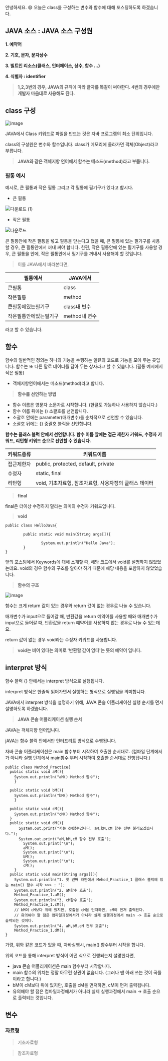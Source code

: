 안녕하세요. 😄 오늘은 class를 구성하는 변수와 함수에 대해 포스팅하도록 하겠습니다. 

## JAVA 소스 : JAVA 소스 구성원

**1. 예약어**

**2. 기호, 문자, 문자상수**

**3. 빌트인 리소스(클래스, 인터페이스, 상수, 함수 ...)**

**4. 식별자 : identifier**

> **1,2,3번의 경우, JAVA의 규칙에 따라 글자를 똑같이 써야한다. 4번의 경우에만 개발자 마음대로 사용해도 된다.**

## class 구성

![image](https://user-images.githubusercontent.com/81727895/152271761-9c0bbcb9-a313-473d-91da-0cb60a85bd41.png)

JAVA에서 Class 키워드로 파일을 만드는 것은 자바 프로그램의 최소 단위입니다.

class의 구성원은 변수와 함수입니다. class가 메모리에 올라가면 객체(Object)라고 부릅니다.

> **JAVA와 같은 객체지향 언어에서 함수는 메소드(method)라고 부릅니다.**



### 필통 예시

예시로, 큰 필통과 작은 필통 그리고 각 필통에 필기구가 있다고 합시다.

- 큰 필통

![다운로드 (1)](https://user-images.githubusercontent.com/81727895/152284134-c3b9e990-65eb-4d95-b2cf-82ee6efd6ead.jpg)


- 작은 필통

![다운로드](https://user-images.githubusercontent.com/81727895/152284085-7ac6f1f9-17c2-47b4-9978-d8ad3ecae932.jpg)

큰 필통안에 작은 필통을 넣고 필통을 닫는다고 했을 때, 큰 필통에 있는 필기구를 사용할 경우, 큰 필통안에서 꺼내 써야 합니다. 한편, 작은 필통안에 있는 필기구를 사용할 경우,
큰 필통을 안에, 작은 필통안에서 필기구를 꺼내서 사용해야 할 것입니다.

> 이를 JAVA에서 바라본다면,

|필통에서|JAVA에서|
|---|---|
|큰필통|class|
|작은필통|method|
|큰필통에있는필기구|class내 변수|
|작은필통안에있는필기구|method내 변수|

라고 할 수 있습니다.

## 함수

함수의 일반적인 정의는 하나의 기능을 수행하는 일련의 코드로 기능을 모아 두는 곳입니다. 함수는 또 다른 말로 데이터를 담아 두는 상자라고 할 수 있습니다.
(필통 예시에서 작은 필통)

- 객체지향언어에서는 메소드(method)라고 합니다.

> **함수를 선언하는 방법**

- 함수 이름은 영문자 소문자로 시작합니다. (한글도 가능하나 사용하지 않습니다.)
- 함수 이름 뒤에는 () 소괄호를 선언합니다.
- 소괄호 안에는 parameter(매개변수)를 순차적으로 선언할 수 있습니다.
- 소괄호 뒤에는 {} 중괄호 블럭을 선언합니다.

**함수는 클래스 블럭 안에서 선언합니다. 함수 이름 앞에는 접근 제한자 키워드, 수정자 키워드, 리턴형 키워드 순으로 선언할 수 있습니다.**

|키워드종류|키워드이름|
|---|---|
|접근제한자|public, protected, default, private|
|수정자|static, final|
|리턴형|void, 기초자료형, 참조자료형, 사용자정의 클래스 데이터|

> **final**

final은 더이상 수정하지 말라는 의미의 수정자 키워드입니다.

> **void**

```
public class HelloJava{

        public static void main(String args[]){

                System.out.println("Hello Java");
        }
}
```

앞의 포스팅에서 Keywords에 대해 소개할 때, 해당 코드에서 void를 설명하지 않았었는데요. void의 경우 함수의 구조를 알아야 하기 때문에 해당 내용을 포함하지 않았었습니다.

> **함수의 구조**

![image](https://user-images.githubusercontent.com/81727895/152285214-057861b8-36e8-440a-bdbb-b65a8a083fa8.png)

함수는 크게 return 값이 있는 경우와 return 값이 없는 경우로 나눌 수 있습니다.

매개변수가 input으로 들어갈 때, 반환값을 return 예약어를 사용할 때와 매개변수가 input으로 들어갈 때, 반환값을 return 예약어를 사용하지 않는 경우로 나눌 수 있는데요.

return 값이 없는 경우 void라는 수정자 키워드를 사용합니다.

> **void는 비어 있다는 의미로 '반환할 값이 없다'는 뜻의 예약어 입니다.**


## interpret 방식

함수 블럭 {} 안에서는 interpret 방식으로 실행됩니다.

interpret 방식은 한줄씩 읽어가면서 실행하는 형식으로 실행됨을 의미합니다.

JAVA에서 interpret 방식을 설명하기 위해,  JAVA 콘솔 어플리케이션 실행 순서를 먼저 설명하도록 하겠습니다.

> **JAVA 콘솔 어플리케이션 실행 순서**

JAVA는 객체지향 언어입니다.

jAVA는 함수 블럭 안에서만 인터프리트 방식으로 수행됩니다.

자바 콘솔 어플리케이션은 main 함수부터 시작하여 호출한 순서대로. (컴파일 단계에서가 아니라 실행 단계에서 main함수 부터 시작하여 호출한 순서대로 진행됩니다.)

```
public class Method_Practice{
  public static void aM(){
    System.out.println("aM() Method 함수");
    }
  
  public static void bM(){
    System.out.println("bM() Method 함수");
    }
  
  public static void cM(){
    System.out.println("cM() Method 함수");
  }
  public static void dM(){
      System.out.print("저는 dM함수입니다. aM,bM,cM 함수 전부 불러오겠습니다.");
      System.out.print("aM,bM,cM 함수 전부 호출");
		System.out.print("\n");
		aM();
		System.out.print("\n");
		bM();
		System.out.print("\n");
		cM();
	}
  public static void main(String args[]){
	System.out.println("1. 첫 번째 라인에서 Mehod_Practice_1 클래스 블럭에 있는 main() 함수 시작 >>> : ");
	System.out.println("2. aM함수 호출");
	Method_Practice_1.aM();
	System.out.println("3. cM함수 호출");
	Method_Practice_1.cM();
	// bM이 cM보다 위에 있지만, 호출을 cM을 먼저하면, cM이 먼저 출력된다.
	// 유의해야 할 점은 컴파일과정에서가 아니라 실제 실행과정에서 main -> 호출 순으로 출력되는 것이다.
	System.out.println("4. aM,bM,cM 전부 호출");
	Method_Practice_1.dM();
}

```

가령, 위와 같은 코드가 있을 때, 자바실행시, main() 함수부터 시작을 합니다.

위의 코드를 통해 interpret 방식이 어떤 식으로 진행되는지 설명한다면,

- java 콘솔 어플리케이션은 main 함수부터 시작합니다.
- main 함수의 위치는 정말 아무런 상관이 없습니다. (그러나 맨 아래 쓰는 것이 국룰이라고 합니다.)
- bM이 cM보다 위에 있지만, 호출을 cM을 먼저하면, cM이 먼저 출력됩니다.
- 유의해야 할 점은 컴파일과정에서가 아니라 실제 실행과정에서 main -> 호출 순으로 출력되는 것입니다.



## 변수

### 자료형

> 기초자료형

> 참조자료형
